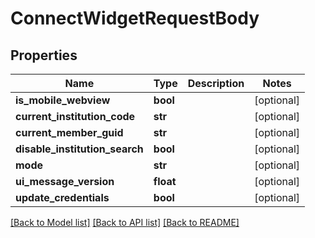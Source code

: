 # ConnectWidgetRequestBody

## Properties
Name | Type | Description | Notes
------------ | ------------- | ------------- | -------------
**is_mobile_webview** | **bool** |  | [optional] 
**current_institution_code** | **str** |  | [optional] 
**current_member_guid** | **str** |  | [optional] 
**disable_institution_search** | **bool** |  | [optional] 
**mode** | **str** |  | [optional] 
**ui_message_version** | **float** |  | [optional] 
**update_credentials** | **bool** |  | [optional] 

[[Back to Model list]](../README.md#documentation-for-models) [[Back to API list]](../README.md#documentation-for-api-endpoints) [[Back to README]](../README.md)


